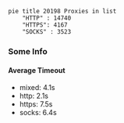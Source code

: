 
```mermaid
pie title 20198 Proxies in list
    "HTTP" : 14740
    "HTTPS": 4167
    "SOCKS" : 3523
```

### Some Info
#### Average Timeout

- mixed: 4.1s
- http: 2.1s
- https: 7.5s
- socks: 6.4s